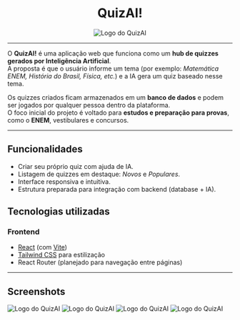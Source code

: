 <h1 align="center"><strong>QuizAI!</strong></h1>
<p align="center">
  <img src="https://media.discordapp.net/attachments/1419796953729994883/1419796954644349039/quizAiLogo.png?ex=68e62e34&is=68e4dcb4&hm=2b0385aab999e817d94ff6385f0a7989d3436d72a786e7066ea1066b7aa08511&=&format=webp&quality=lossless&width=200&height=200" alt="Logo do QuizAI" />
</p>

---

O **QuizAI!** é uma aplicação web que funciona como um **hub de quizzes gerados por Inteligência Artificial**.  
A proposta é que o usuário informe um tema (por exemplo: *Matemática ENEM, História do Brasil, Física, etc.*) e a IA gera um quiz baseado nesse tema.  

Os quizzes criados ficam armazenados em um **banco de dados** e podem ser jogados por qualquer pessoa dentro da plataforma.  
O foco inicial do projeto é voltado para **estudos e preparação para provas**, como o **ENEM**, vestibulares e concursos.  

---

## Funcionalidades
- Criar seu próprio quiz com ajuda de IA.
- Listagem de quizzes em destaque: *Novos* e *Populares*.
- Interface responsiva e intuitiva.
- Estrutura preparada para integração com backend (database + IA).

## Tecnologias utilizadas

### Frontend
- [React](https://reactjs.org/) (com [Vite](https://vitejs.dev/))
- [Tailwind CSS](https://tailwindcss.com/) para estilização
- React Router (planejado para navegação entre páginas)

---

## Screenshots
<img src="https://media.discordapp.net/attachments/1419796953729994883/1425334654944280637/image.png?ex=68e735d7&is=68e5e457&hm=2b77aabd582ae2541fb628729d79f7925fe5b7573ddcda19a39fe2691289bc3e&=&format=webp&quality=lossless&width=1805&height=856" alt="Logo do QuizAI" />
<img src="https://media.discordapp.net/attachments/1419796953729994883/1425334717644800000/image.png?ex=68e735e6&is=68e5e466&hm=8ebac81ee32e1851fca9855fff171b8c588483406852f52ae6e9144bf0aa05ea&=&format=webp&quality=lossless&width=1687&height=856" alt="Logo do QuizAI" />
<img src="https://media.discordapp.net/attachments/1419796953729994883/1425334988802490449/image.png?ex=68e73626&is=68e5e4a6&hm=fd43bc7fdafafdbed4aa9bb64452342bc75ec811486c0215a9d79aa0b28eb020&=&format=webp&quality=lossless&width=1805&height=856" alt="Logo do QuizAI" />
<img src="https://media.discordapp.net/attachments/1419796953729994883/1425335097736826941/image.png?ex=68e73640&is=68e5e4c0&hm=7c450a6fb2e120713163c396579c5cea368fc723aa0227bdda2cf7589b26be39&=&format=webp&quality=lossless&width=1805&height=856" alt="Logo do QuizAI" />
